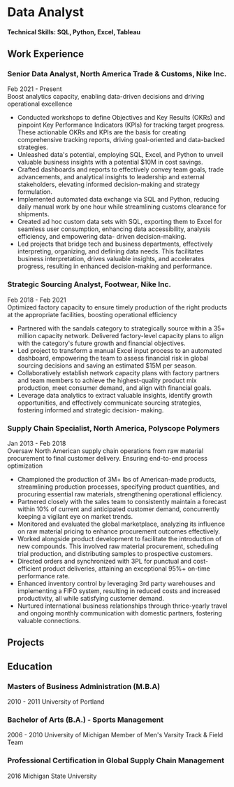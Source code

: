 # Data Analyst

#### Technical Skills: SQL, Python, Excel, Tableau

## Work Experience
### Senior Data Analyst, North America Trade & Customs, Nike Inc.  
Feb 2021 - Present  
Boost analytics capacity, enabling data-driven decisions and driving operational excellence
+ Conducted workshops to define Objectives and Key Results (OKRs) and pinpoint Key Performance Indicators (KPIs) for tracking target progress. These actionable OKRs and KPIs are the basis for creating comprehensive tracking reports, driving goal-oriented and data-backed strategies.
+ Unleashed data's potential, employing SQL, Excel, and Python to unveil valuable business insights with a potential $10M in cost savings.
+ Crafted dashboards and reports to effectively convey team goals, trade advancements, and analytical insights to leadership and external stakeholders, elevating informed decision-making and strategy formulation.
+ Implemented automated data exchange via SQL and Python, reducing daily manual work by one hour while streamlining customs clearance for shipments.
+ Created ad hoc custom data sets with SQL, exporting them to Excel for seamless user consumption, enhancing data accessibility, analysis efficiency, and empowering data- driven decision-making.
+ Led projects that bridge tech and business departments, effectively interpreting, organizing, and defining data needs. This facilitates business interpretation, drives valuable insights, and accelerates progress, resulting in enhanced decision-making and performance.

### Strategic Sourcing Analyst, Footwear, Nike Inc.  
Feb 2018 - Feb 2021  
Optimized factory capacity to ensure timely production of the right products at the appropriate facilities, boosting operational efficiency
+ Partnered with the sandals category to strategically source within a 35+ million capacity network. Delivered factory-level capacity plans to align with the category's future growth and financial objectives.
+ Led project to transform a manual Excel input process to an automated dashboard, empowering the team to assess financial risk in global sourcing decisions and saving an estimated $15M per season.
+ Collaboratively establish network capacity plans with factory partners and team members to achieve the highest-quality product mix production, meet consumer demand, and align with financial goals.
+ Leverage data analytics to extract valuable insights, identify growth opportunities, and effectively communicate sourcing strategies, fostering informed and strategic decision- making.

### Supply Chain Specialist, North America, Polyscope Polymers
Jan 2013 - Feb 2018  
Oversaw North American supply chain operations from raw material procurement to final customer delivery. Ensuring end-to-end process optimization
+ Championed the production of 3M+ lbs of American-made products, streamlining production processes, specifying product quantities, and procuring essential raw materials, strengthening operational efficiency.
+ Partnered closely with the sales team to consistently maintain a forecast within 10% of current and anticipated customer demand, concurrently keeping a vigilant eye on market trends.
+ Monitored and evaluated the global marketplace, analyzing its influence on raw material pricing to enhance procurement outcomes effectively.
+ Worked alongside product development to facilitate the introduction of new compounds. This involved raw material procurement, scheduling trial production, and distributing samples to prospective customers.
+ Directed orders and synchronized with 3PL for punctual and cost-efficient product deliveries, attaining an exceptional 95%+ on-time performance rate.
+ Enhanced inventory control by leveraging 3rd party warehouses and implementing a FIFO system, resulting in reduced costs and increased productivity, all while satisfying customer demand.
+ Nurtured international business relationships through thrice-yearly travel and ongoing monthly communication with domestic partners, fostering valuable connections.
## Projects

## Education

### Masters of Business Administration (M.B.A)
2010 - 2011
University of Portland

### Bachelor of Arts (B.A.) - Sports Management
2006 - 2010
University of Michigan
Member of Men's Varsity Track & Field Team

### Professional Certification in Global Supply Chain Management
2016
Michigan State University
